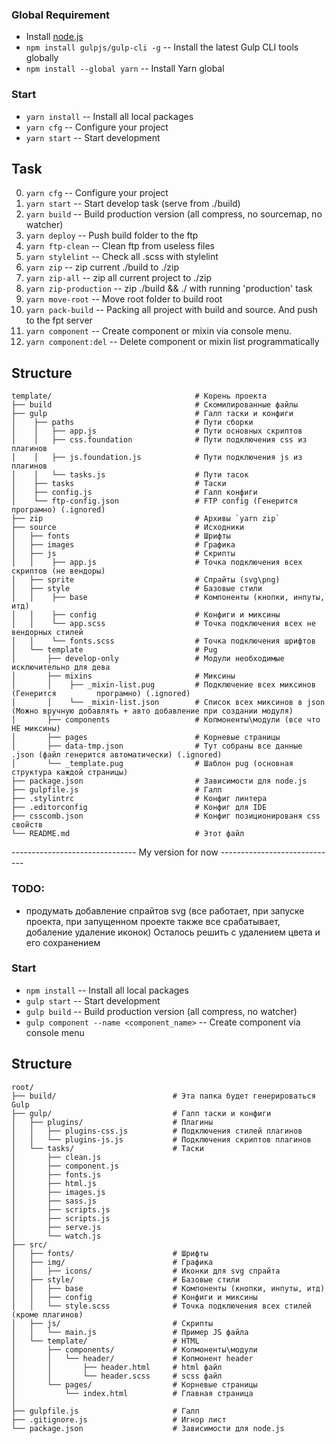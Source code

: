 ### Global Requirement

- Install [node.js](https://nodejs.org)
- `npm install gulpjs/gulp-cli -g` -- Install the latest Gulp CLI tools globally
- `npm install --global yarn` -- Install Yarn global

### Start

- `yarn install` -- Install all local packages
- `yarn cfg` -- Configure your project
- `yarn start` -- Start development


## Task

0. `yarn cfg` -- Configure your project
1. `yarn start` -- Start develop task (serve from ./build)
2. `yarn build` -- Build production version (all compress, no sourcemap, no watcher)
3. `yarn deploy` -- Push build folder to the ftp
4. `yarn ftp-clean` -- Clean ftp from useless files
5. `yarn stylelint` -- Check all .scss with stylelint
6. `yarn zip` -- zip current ./build to ./zip
7. `yarn zip-all` -- zip all current project to ./zip
8. `yarn zip-production` -- zip ./build && ./ with running 'production' task
9. `yarn move-root` -- Move root folder to build root
10. `yarn pack-build` -- Packing all project with build and source. And push to the fpt server
11. `yarn component` -- Create component or mixin via console menu.
12. `yarn component:del` -- Delete component or mixin list programmatically

## Structure

```
template/                                # Корень проекта
├── build                                # Скомилированные файлы
├── gulp                                 # Галп таски и конфиги
│    ├── paths                           # Пути сборки
│    │   ├── app.js                      # Пути основных скриптов
│    │   ├── css.foundation              # Пути подключения css из плагинов
│    │   ├── js.foundation.js            # Пути подключения js из плагинов
│    │   └── tasks.js                    # Пути тасок
│    ├── tasks                           # Таски
│    ├── config.js                       # Галп конфиги
│    └── ftp-config.json                 # FTP config (Генерится програмно) (.ignored)
├── zip                                  # Архивы `yarn zip`
├── source                               # Исходники
│   ├── fonts                            # Шрифты
│   ├── images                           # Графика
│   ├── js                               # Скрипты
│   │    ├── app.js                      # Точка подключения всех скриптов (не вендоры)
│   ├── sprite                           # Спрайты (svg\png)
│   ├── style                            # Базовые стили
│   │    ├── base                        # Компоненты (кнопки, инпуты, итд)
│   │    ├── config                      # Конфиги и миксины
│   │    └── app.scss                    # Точка подключения всех не вендорных стилей
│   │    └── fonts.scss                  # Точка подключения шрифтов
│   └── template                         # Pug
│       ├── develop-only                 # Модули необходимые исключительно для дева
│       ├── mixins                       # Миксины
│       │    ├── _mixin-list.pug         # Подключение всех миксинов (Генерится         програмно) (.ignored)
│       │    └── _mixin-list.json        # Список всех миксинов в json (Можно вручную добавлять + авто добавление при создании модуля)
│       ├── components                   # Копмоненты\модули (все что НЕ миксины)
│       ├── pages                        # Корневые страницы
│       ├── data-tmp.json                # Тут собраны все данные .json (файл генерится автоматически) (.ignored)
│       └── _template.pug                # Шаблон pug (основная структура каждой страницы)
├── package.json                         # Зависимости для node.js
├── gulpfile.js                          # Галп
├── .stylintrc                           # Конфиг линтера
├── .editorconfig                        # Конфиг для IDE
├── csscomb.json                         # Конфиг позиционированя css свойств
└── README.md                            # Этот файл

```


------------------------------- My version for now -----------------------------

### TODO:
- продумать добавление спрайтов svg (все работает, при запуске проекта, при запущенном проекте также все срабатывает, добаление удаление иконок) Осталось решить с удалением цвета и его сохранением

### Start

- `npm install` -- Install all local packages
- `gulp start`  -- Start development
- `gulp build`  -- Build production version (all compress, no watcher)
- `gulp component --name <component_name>` -- Create component via console menu


## Structure
```
root/
├── build/                          # Эта папка будет генерироваться Gulp
├── gulp/                           # Галп таски и конфиги
│   ├── plugins/                    # Плагины
│   │   ├── plugins-css.js          # Подключения стилей плагинов
│   │   └── plugins-js.js           # Подключения скриптов плагинов
│   └── tasks/                      # Таски
│       ├── clean.js
│       ├── component.js
│       ├── fonts.js
│       ├── html.js
│       ├── images.js
│       ├── sass.js
│       ├── scripts.js
│       ├── scripts.js
│       ├── serve.js
│       └── watch.js
├── src/
│   ├── fonts/                      # Шрифты
│   ├── img/                        # Графика
│   │   ├── icons/                  # Иконки для svg спрайта
│   ├── style/                      # Базовые стили
│   │   ├── base                    # Компоненты (кнопки, инпуты, итд)
│   │   ├── config                  # Конфиги и миксины
│   │   └── style.scss              # Точка подключения всех стилей (кроме плагинов)
│   ├── js/                         # Скрипты
│   │   └── main.js                 # Пример JS файла
│   └── template/                   # HTML
│       ├── components/             # Копмоненты\модули
│       │   └── header/             # Копмонент header
│       │       ├── header.html     # html файл
│       │       └── header.scss     # scss файл
│       └── pages/                  # Корневые страницы
│           └── index.html          # Главная страница
│
├── gulpfile.js                     # Галп
├── .gitignore.js                   # Игнор лист
└── package.json                    # Зависимости для node.js